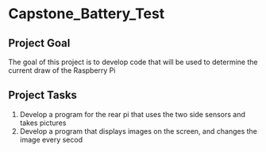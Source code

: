 # Capstone_Battery_Test

## Project Goal
The goal of this project is to develop code that will be used to determine the current draw of the Raspberry Pi

## Project Tasks
1. Develop a program for the rear pi that uses the two side sensors and takes pictures
2. Develop a program that displays images on the screen, and changes the image every secod
